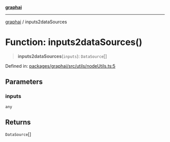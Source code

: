 [**graphai**](../README.md)

***

[graphai](../globals.md) / inputs2dataSources

# Function: inputs2dataSources()

> **inputs2dataSources**(`inputs`): `DataSource`[]

Defined in: [packages/graphai/src/utils/nodeUtils.ts:5](https://github.com/kawamataryo/graphai/blob/e8a7b825cfe5b60039202cad9c90359642833517/packages/graphai/src/utils/nodeUtils.ts#L5)

## Parameters

### inputs

`any`

## Returns

`DataSource`[]
